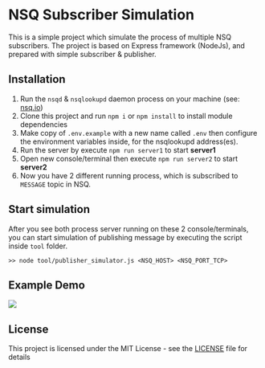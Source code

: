 # NSQ Subscriber Simulation

This is a simple project which simulate the process of multiple NSQ subscribers. The project is based on Express framework (NodeJs), and prepared with simple subscriber & publisher.


## Installation
1. Run the `nsqd` & `nsqlookupd` daemon process on your machine (see: [nsq.io](https://nsq.io))
2. Clone this project and run `npm i` or `npm install` to install module dependencies
3. Make copy of `.env.example` with a new name called `.env` then configure the environment variables inside, for the nsqlookupd address(es).
4. Run the server by execute `npm run server1` to start **server1**
5. Open new console/terminal then execute `npm run server2` to start **server2**
6. Now you have 2 different running process, which is subscribed to `MESSAGE` topic in NSQ.

## Start simulation
After you see both process server running on these 2 console/terminals, you can start simulation of publishing message by executing the script inside `tool` folder.

    >> node tool/publisher_simulator.js <NSQ_HOST> <NSQ_PORT_TCP>

## Example Demo

<img src="https://raw.github.com/slaveofcode/nsq-multi-subscriber/master/example.gif" align="center" />



## License

This project is licensed under the MIT License - see the [LICENSE](LICENSE) file for details
